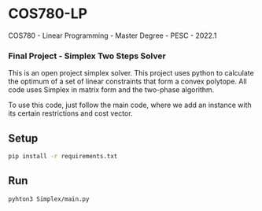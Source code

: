 # COS780-LP
COS780 - Linear Programming - Master Degree - PESC - 2022.1

### Final Project -  Simplex Two Steps Solver
This is an open project simplex solver. This project uses python to calculate the optimum of a set of linear constraints
that form a convex polytope. All code uses Simplex in matrix form and the two-phase algorithm.

To use this code, just follow the main code, where we add an instance with its certain restrictions and cost vector.

## Setup
```bash
pip install -r requirements.txt
```

## Run
```bash
pyhton3 Simplex/main.py
```